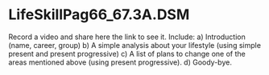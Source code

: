 # LifeSkillPag66_67.3A.DSM
Record a video and share here the link to see it. Include:   a) Introduction (name, career, group)  b) A simple analysis about your lifestyle (using simple present and present progressive)  c) A list of plans to change one of the areas mentioned above (using present progressive).   d) Goody-bye. 
